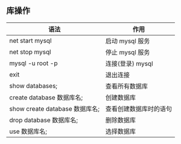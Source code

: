 ## 库操作

| 语法                           | 作用                   |
| ------------------------------ | ---------------------- |
| net start mysql                | 启动 mysql 服务        |
| net stop mysql                 | 停止 mysql 服务        |
| mysql -u root -p               | 连接(登录) mysql       |
| exit                           | 退出连接               |
| show databases;                | 查看所有数据库         |
| create database 数据库名;      | 创建数据库             |
| show create database 数据库名; | 查看创建数据库时的语句 |
| drop database 数据库名;        | 删除数据库             |
| use 数据库名;                  | 选择数据库             |
